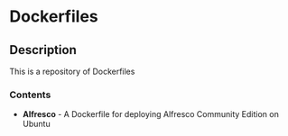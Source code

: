 # Dockerfiles

## Description 
This is a repository of Dockerfiles

### Contents

- **Alfresco** - A Dockerfile for deploying Alfresco Community Edition on Ubuntu

